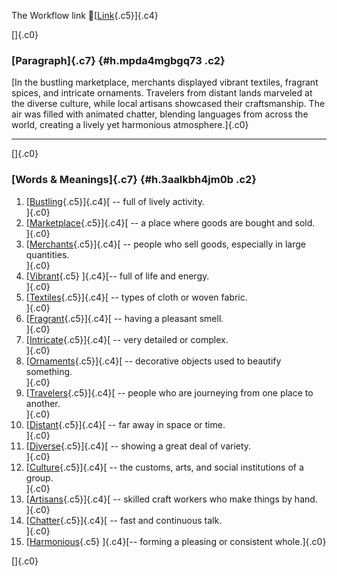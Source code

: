 The Workflow link
👏[[Link](https://www.google.com/url?q=http://www.google.com&sa=D&source=editors&ust=1759904457509558&usg=AOvVaw2mkfJHtI2JXs2-qvvmC9Td){.c5}]{.c4}

[]{.c0}

### [Paragraph]{.c7} {#h.mpda4mgbgq73 .c2}

[In the bustling marketplace, merchants displayed vibrant textiles,
fragrant spices, and intricate ornaments. Travelers from distant lands
marveled at the diverse culture, while local artisans showcased their
craftsmanship. The air was filled with animated chatter, blending
languages from across the world, creating a lively yet harmonious
atmosphere.]{.c0}

------------------------------------------------------------------------

[]{.c0}

### [Words & Meanings]{.c7} {#h.3aalkbh4jm0b .c2}

1.  [[Bustling](https://www.google.com/url?q=http://www.google.com&sa=D&source=editors&ust=1759904457511623&usg=AOvVaw3U0f99CgJgIQuqi4EPUu-B){.c5}]{.c4}[ --
    full of lively activity.\
    ]{.c0}
2.  [[Marketplace](https://www.google.com/url?q=http://www.google.com&sa=D&source=editors&ust=1759904457512061&usg=AOvVaw3Oy_pP2bQ1kt5FMh8n3UrX){.c5}]{.c4}[ --
    a place where goods are bought and sold.\
    ]{.c0}
3.  [[Merchants](https://www.google.com/url?q=http://www.google.com&sa=D&source=editors&ust=1759904457512447&usg=AOvVaw3fCjGJT9UBsOhfW-HXUULm){.c5}]{.c4}[ --
    people who sell goods, especially in large quantities.\
    ]{.c0}
4.  [[Vibrant](https://www.google.com/url?q=http://www.google.com&sa=D&source=editors&ust=1759904457512886&usg=AOvVaw1EV6tOcjqY8Qbi7nhyfXTd){.c5}
    ]{.c4}[-- full of life and energy.\
    ]{.c0}
5.  [[Textiles](https://www.google.com/url?q=http://www.google.com&sa=D&source=editors&ust=1759904457513298&usg=AOvVaw2yPf1LE-U8SlUzfPSeozCL){.c5}]{.c4}[ --
    types of cloth or woven fabric.\
    ]{.c0}
6.  [[Fragrant](https://www.google.com/url?q=http://www.google.com&sa=D&source=editors&ust=1759904457513716&usg=AOvVaw3xeu7jFIpCo_iJLsQq68t0){.c5}]{.c4}[ --
    having a pleasant smell.\
    ]{.c0}
7.  [[Intricate](https://www.google.com/url?q=http://www.google.com&sa=D&source=editors&ust=1759904457514110&usg=AOvVaw2PuvwyBjL0g0a6vpXD2zve){.c5}]{.c4}[ --
    very detailed or complex.\
    ]{.c0}
8.  [[Ornaments](https://www.google.com/url?q=http://www.google.com&sa=D&source=editors&ust=1759904457514489&usg=AOvVaw1EOSqbBc-70QAAWSA_cUNU){.c5}]{.c4}[ --
    decorative objects used to beautify something.\
    ]{.c0}
9.  [[Travelers](https://www.google.com/url?q=http://www.google.com&sa=D&source=editors&ust=1759904457514782&usg=AOvVaw0jg0ChRiwricaIdA8LkyTG){.c5}]{.c4}[ --
    people who are journeying from one place to another.\
    ]{.c0}
10. [[Distant](https://www.google.com/url?q=http://www.google.com&sa=D&source=editors&ust=1759904457515232&usg=AOvVaw1wH5pcxM784N_14QNbOfdg){.c5}]{.c4}[ --
    far away in space or time.\
    ]{.c0}
11. [[Diverse](https://www.google.com/url?q=http://www.google.com&sa=D&source=editors&ust=1759904457515515&usg=AOvVaw3CJqNr6FwgH34DiNHjG6vk){.c5}]{.c4}[ --
    showing a great deal of variety.\
    ]{.c0}
12. [[Culture](https://www.google.com/url?q=http://www.google.com&sa=D&source=editors&ust=1759904457515915&usg=AOvVaw10z4EM5WtqgyJtRvJOBaOZ){.c5}]{.c4}[ --
    the customs, arts, and social institutions of a group.\
    ]{.c0}
13. [[Artisans](https://www.google.com/url?q=http://www.google.com&sa=D&source=editors&ust=1759904457516392&usg=AOvVaw3NCKI_XCZHBehDWCNmzUNj){.c5}]{.c4}[ --
    skilled craft workers who make things by hand.\
    ]{.c0}
14. [[Chatter](https://www.google.com/url?q=http://www.google.com&sa=D&source=editors&ust=1759904457516839&usg=AOvVaw1FZ-3THCoNK5WmKnnsfjXx){.c5}]{.c4}[ --
    fast and continuous talk.\
    ]{.c0}
15. [[Harmonious](https://www.google.com/url?q=http://www.google.com&sa=D&source=editors&ust=1759904457517267&usg=AOvVaw1gxtvM1VF5dyo50OPEn_Zk){.c5}
    ]{.c4}[-- forming a pleasing or consistent whole.]{.c0}

[]{.c0}
